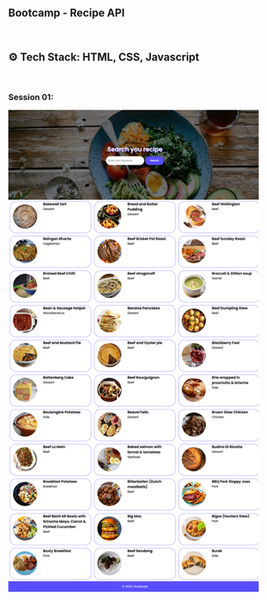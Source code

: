 ## Bootcamp - Recipe API

<br>

## ⚙️ Tech Stack: HTML, CSS, Javascript

<br>

### Session 01:

![](assets/Session-01.png)
